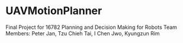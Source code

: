 # UAVMotionPlanner

Final Project for 16782 Planning and Decision Making for Robots
Team Members: Peter Jan, Tzu Chieh Tai, I Chen Jwo, Kyungzun Rim

